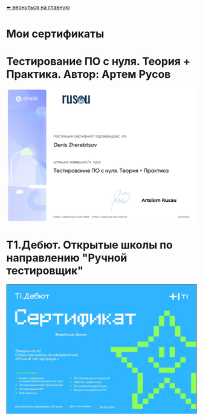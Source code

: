 [⬅️ вернуться на главную](https://github.com/denjervu)

# Мои сертификаты

# Тестирование ПО с нуля. Теория + Практика. Автор: Артем Русов
![Сертификат Курс Русова](cetificate_Stepik_Rusov.jpg)

# T1.Дебют. Открытые школы по направлению "Ручной тестировщик"
![Сертификат T1](certificate_T1.jpg)
